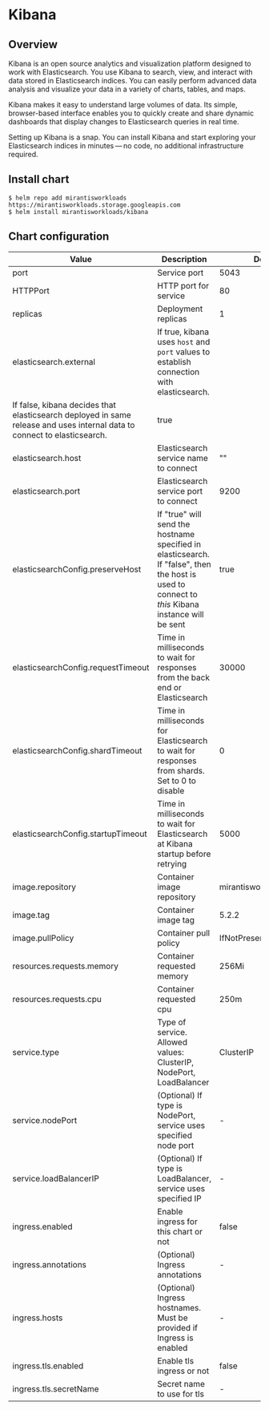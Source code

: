 # Kibana

## Overview

Kibana is an open source analytics and visualization platform designed to work with Elasticsearch.
You use Kibana to search, view, and interact with data stored in Elasticsearch indices.
You can easily perform advanced data analysis and visualize your data in a variety of charts, tables, and maps.

Kibana makes it easy to understand large volumes of data. Its simple, browser-based interface enables
you to quickly create and share dynamic dashboards that display changes to Elasticsearch queries in real time.

Setting up Kibana is a snap. You can install Kibana and start exploring your Elasticsearch indices in
minutes — no code, no additional infrastructure required.

## Install chart

```console
$ helm repo add mirantisworkloads https://mirantisworkloads.storage.googleapis.com
$ helm install mirantisworkloads/kibana
```

## Chart configuration

| Value | Description | Default |
| --- | --- | --- |
| port | Service port | 5043 |
| HTTPPort | HTTP port for service | 80 |
| replicas | Deployment replicas | 1 |
| elasticsearch.external | If true, kibana uses `host` and `port` values to establish connection with elasticsearch.
                           If false, kibana decides that elasticsearch deployed in same release and uses internal data to connect to elasticsearch. | true |
| elasticsearch.host | Elasticsearch service name to connect | "" |
| elasticsearch.port | Elasticsearch service port to connect | 9200 |
| elasticsearchConfig.preserveHost | If "true" will send the hostname specified in elasticsearch. If "false", then the host is used to connect to *this* Kibana instance will be sent | true |
| elasticsearchConfig.requestTimeout | Time in milliseconds to wait for responses from the back end or Elasticsearch | 30000 |
| elasticsearchConfig.shardTimeout | Time in milliseconds for Elasticsearch to wait for responses from shards. Set to 0 to disable | 0 |
| elasticsearchConfig.startupTimeout | Time in milliseconds to wait for Elasticsearch at Kibana startup before retrying | 5000 |
| image.repository | Container image repository | mirantisworkloads/kibana |
| image.tag | Container image tag | 5.2.2 |
| image.pullPolicy | Container pull policy | IfNotPresent |
| resources.requests.memory | Container requested memory | 256Mi |
| resources.requests.cpu | Container requested cpu | 250m |
| service.type | Type of service. Allowed values: ClusterIP, NodePort, LoadBalancer | ClusterIP |
| service.nodePort | (Optional) If type is NodePort, service uses specified node port | - |
| service.loadBalancerIP |(Optional) If type is LoadBalancer, service uses specified IP | - |
| ingress.enabled | Enable ingress for this chart or not | false |
| ingress.annotations | (Optional) Ingress annotations | - |
| ingress.hosts | (Optional) Ingress hostnames. Must be provided if Ingress is enabled | - |
| ingress.tls.enabled | Enable tls ingress or not | false |
| ingress.tls.secretName | Secret name to use for tls | - |
